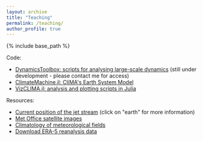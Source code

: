 ```yaml
---
layout: archive
title: "Teaching"
permalink: /teaching/
author_profile: true
---
```


{% include base_path %}

Code:
- [DynamicsToolbox: scripts for analysing large-scale dynamics](https://github.com/LenkaNovak/Teaching_tools) (still under development - please contact me for access)
- [ClimateMachine.jl: CliMA's Earth System Model](https://github.com/CliMA/ClimateMachine.jl)
- [VizCLIMA.jl: analysis and plotting scripts in Julia](https://github.com/CliMA/VizCLIMA.jl)


Resources:
- [Current position of the jet stream](https://earth.nullschool.net) (click on "earth" for more information)
- [Met Office satellite images](https://www.metoffice.gov.uk/public/weather/world-satellite/#?tab=satImg&map=tropicalMercatorIR)
- [Climatology of meteorological fields](https://software.ecmwf.int/static/ERA-40_Atlas/docs/index.html)
- [Download ERA-5 reanalysis data](https://software.ecmwf.int/static/ERA-40_Atlas/docs/index.html)
